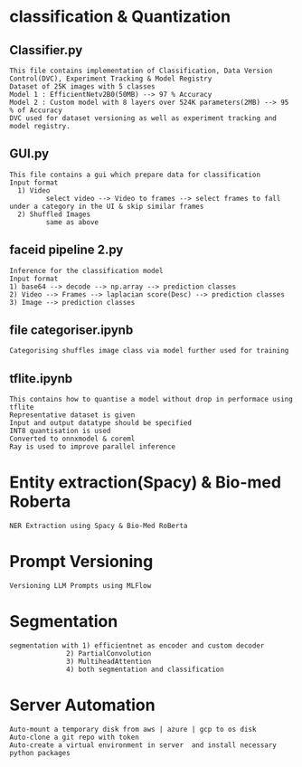 # classification & Quantization
  ## Classifier.py
    This file contains implementation of Classification, Data Version Control(DVC), Experiment Tracking & Model Registry
    Dataset of 25K images with 5 classes
    Model 1 : EfficientNetv2B0(50MB) --> 97 % Accuracy
    Model 2 : Custom model with 8 layers over 524K parameters(2MB) --> 95 % of Accuracy
    DVC used for dataset versioning as well as experiment tracking and model registry.
  ## GUI.py
    This file contains a gui which prepare data for classification
    Input format
      1) Video
             select video --> Video to frames --> select frames to fall under a category in the UI & skip similar frames
      2) Shuffled Images
             same as above
  ## faceid pipeline 2.py
    Inference for the classification model
    Input format
    1) base64 --> decode --> np.array --> prediction classes
    2) Video --> Frames --> laplacian score(Desc) --> prediction classes
    3) Image --> prediction classes
  ## file categoriser.ipynb
    Categorising shuffles image class via model further used for training
  ## tflite.ipynb
    This contains how to quantise a model without drop in performace using tflite
    Representative dataset is given
    Input and output datatype should be specified
    INT8 quantisation is used
    Converted to onnxmodel & coreml
    Ray is used to improve parallel inference
# Entity extraction(Spacy) & Bio-med Roberta
    NER Extraction using Spacy & Bio-Med RoBerta
# Prompt Versioning
    Versioning LLM Prompts using MLFlow
# Segmentation
    segmentation with 1) efficientnet as encoder and custom decoder
                  2) PartialConvolution
                  3) MultiheadAttention
                  4) both segmentation and classification
# Server Automation
    Auto-mount a temporary disk from aws | azure | gcp to os disk
    Auto-clone a git repo with token
    Auto-create a virtual environment in server  and install necessary python packages
